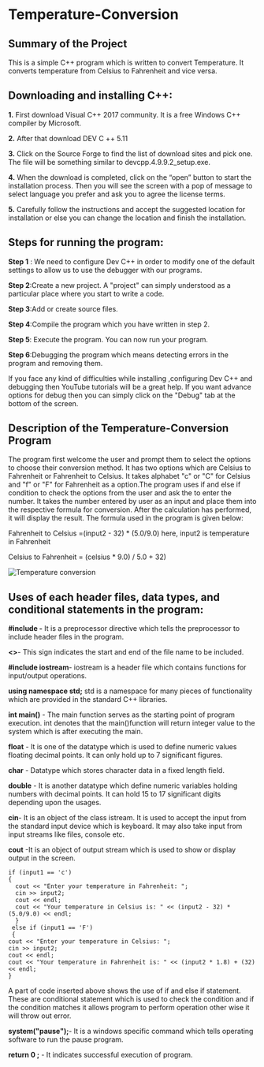 # Temperature-Conversion

## Summary of the Project
This is a simple C++ program which is written to convert Temperature. It converts temperature from Celsius to Fahrenheit and vice versa.

## Downloading and installing C++:
**1.**	First download Visual C++ 2017 community. It is a free Windows C++ compiler by Microsoft.

**2.**	After that download DEV C ++ 5.11

**3.**	Click on the Source Forge to find the list of download sites and pick one. The file will be something similar to devcpp.4.9.9.2_setup.exe.

**4.**	When the download is completed, click on the “open” button to start the installation process. Then you will see the screen with a pop of message to select language you prefer and ask you to agree the license terms. 

**5.** Carefully follow the instructions and accept the suggested location for installation or else you can change the location and finish the installation.

## Steps for running the program:
**Step 1** : We need to configure Dev C++ in order to modify one of the default settings to allow us to use the debugger with our programs.

**Step 2**:Create a new project. A "project" can simply understood as a particular place where you start to write a code.

**Step 3**:Add or create source files.

**Step 4**:Compile the program which you have written in step 2.

**Step 5**: Execute the program. You can now run your program. 

**Step 6**:Debugging the program which means detecting errors in the program and removing them.

If you face any kind of difficulties while installing ,configuring Dev C++ and debugging then YouTube tutorials will be a great help. If you want advance options for debug then you can simply click on the "Debug" tab at the bottom of the screen.

## Description of the Temperature-Conversion Program
The program first welcome the user and prompt them to select the options to choose their conversion method. It has two options which are Celsius to Fahrenheit or Fahrenheit to Celsius. It takes alphabet "c" or "C" for Celsius and "f" or "F" for Fahrenheit as a option.The program uses if and else if condition to check the options from the user and ask the to enter the number. It takes the number entered by user as an input and place them into the respective formula for conversion. After the calculation has performed, it will display the result. The formula used in the program is given below:

Fahrenheit to Celsius =(input2 - 32) * (5.0/9.0) here, input2 is temperature in Fahrenheit

Celsius to Fahrenheit = (celsius * 9.0) / 5.0 + 32)

![Temperature conversion](https://user-images.githubusercontent.com/79240067/109403805-6fb7cf00-7925-11eb-8b6e-7569dcb2ef16.PNG)


## Uses of each header files, data types, and conditional statements in the program:
**#include -** It is a preprocessor directive which tells the preprocessor to include header files in the program.

**<>**- This sign indicates the start and end of the file name to be included.

**#include iostream**- iostream is a header file which contains functions for input/output operations.

**using namespace std;** std is a namespace for many pieces of functionality which are provided in the standard C++ libraries. 

**int main()** - The main function serves as the starting point of program execution. int denotes that the main()function will return integer value to the system which is after executing the main.

**float** - It is one of the datatype which is used to define numeric values floating decimal points. It can only hold up to 7 significant figures.

**char** - Datatype which stores character data in a fixed length field.

**double** - It is another datatype which define numeric variables holding numbers with decimal points. It can hold 15 to 17 significant digits depending upon the usages.

**cin**- It is an object of the class istream. It is used to accept the input from the standard input device which is keyboard. It may also take input from input streams like files, console etc.

**cout** -It is an object of output stream which is used to show or display output in the screen. 


    if (input1 == 'c')
    {
      cout << "Enter your temperature in Fahrenheit: ";
      cin >> input2;
      cout << endl;
      cout << "Your temperature in Celsius is: " << (input2 - 32) * (5.0/9.0) << endl;
      }  
     else if (input1 == 'F')
     {
    cout << "Enter your temperature in Celsius: ";
    cin >> input2;
    cout << endl;
    cout << "Your temperature in Fahrenheit is: " << (input2 * 1.8) + (32) << endl;
    }

A part of code inserted above shows the use of if and else if statement. These are conditional statement which is used to check the condition and if the condition matches it allows program to perform operation other wise it will throw out error.

**system("pause");**- It is a windows specific command which tells operating software to run the pause program.

**return 0 ;** - It indicates successful execution of program. 




























